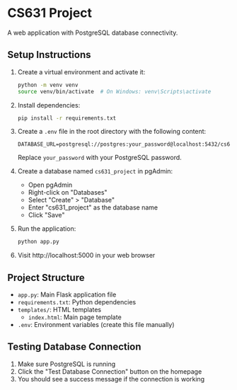 # CS631 Project

A web application with PostgreSQL database connectivity.

## Setup Instructions

1. Create a virtual environment and activate it:
   ```bash
   python -m venv venv
   source venv/bin/activate  # On Windows: venv\Scripts\activate
   ```

2. Install dependencies:
   ```bash
   pip install -r requirements.txt
   ```

3. Create a `.env` file in the root directory with the following content:
   ```
   DATABASE_URL=postgresql://postgres:your_password@localhost:5432/cs631_project
   ```
   Replace `your_password` with your PostgreSQL password.

4. Create a database named `cs631_project` in pgAdmin:
   - Open pgAdmin
   - Right-click on "Databases"
   - Select "Create" > "Database"
   - Enter "cs631_project" as the database name
   - Click "Save"

5. Run the application:
   ```bash
   python app.py
   ```

6. Visit http://localhost:5000 in your web browser

## Project Structure

- `app.py`: Main Flask application file
- `requirements.txt`: Python dependencies
- `templates/`: HTML templates
  - `index.html`: Main page template
- `.env`: Environment variables (create this file manually)

## Testing Database Connection

1. Make sure PostgreSQL is running
2. Click the "Test Database Connection" button on the homepage
3. You should see a success message if the connection is working 